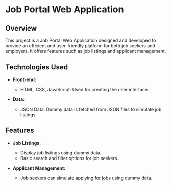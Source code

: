 # Job Portal Web Application

## Overview

This project is a Job Portal Web Application designed and developed to provide an efficient and user-friendly platform for both job seekers and employers. It offers features such as job listings and applicant management.

## Technologies Used

- **Front-end:**
  - HTML, CSS, JavaScript: Used for creating the user interface.

- **Data:**
  - JSON Data: Dummy data is fetched from JSON files to simulate job listings.

## Features

- **Job Listings:**
  - Display job listings using dummy data.
  - Basic search and filter options for job seekers.

- **Applicant Management:**
  - Job seekers can simulate applying for jobs using dummy data.

